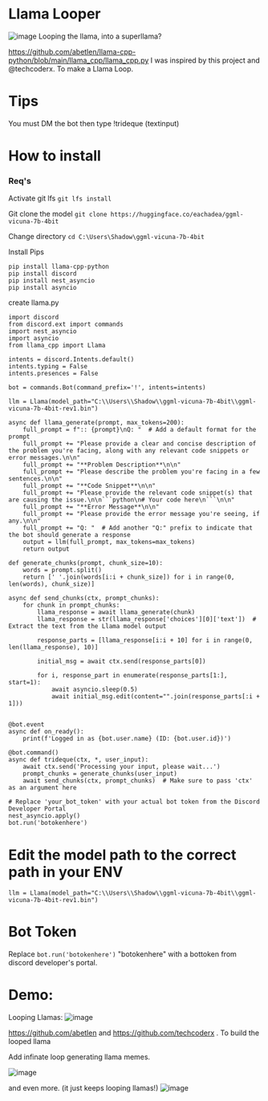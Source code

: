 # Llama Looper
![image](https://user-images.githubusercontent.com/34530588/230510137-df3f346c-201a-4ac0-8055-20a411051f5b.png)
Looping the llama, into a superllama? 

https://github.com/abetlen/llama-cpp-python/blob/main/llama_cpp/llama_cpp.py 
I was inspired by this project and @techcoderx. To make a Llama Loop.

# Tips
You must DM the bot then type !trideque (textinput)

# How to install

### Req's
Activate git lfs
`git lfs install`

Git clone the model
`git clone https://huggingface.co/eachadea/ggml-vicuna-7b-4bit`

Change directory
`cd C:\Users\Shadow\ggml-vicuna-7b-4bit`   
 
Install Pips
```
pip install llama-cpp-python
pip install discord
pip install nest_asyncio
pip install asyncio
```

create llama.py
```
import discord
from discord.ext import commands
import nest_asyncio
import asyncio
from llama_cpp import Llama

intents = discord.Intents.default()
intents.typing = False
intents.presences = False

bot = commands.Bot(command_prefix='!', intents=intents)

llm = Llama(model_path="C:\\Users\\Shadow\\ggml-vicuna-7b-4bit\\ggml-vicuna-7b-4bit-rev1.bin")

async def llama_generate(prompt, max_tokens=200):
    full_prompt = f":: {prompt}\nQ: "  # Add a default format for the prompt
    full_prompt += "Please provide a clear and concise description of the problem you're facing, along with any relevant code snippets or error messages.\n\n"
    full_prompt += "**Problem Description**\n\n"
    full_prompt += "Please describe the problem you're facing in a few sentences.\n\n"
    full_prompt += "**Code Snippet**\n\n"
    full_prompt += "Please provide the relevant code snippet(s) that are causing the issue.\n\n```python\n# Your code here\n```\n\n"
    full_prompt += "**Error Message**\n\n"
    full_prompt += "Please provide the error message you're seeing, if any.\n\n"
    full_prompt += "Q: "  # Add another "Q:" prefix to indicate that the bot should generate a response
    output = llm(full_prompt, max_tokens=max_tokens)
    return output

def generate_chunks(prompt, chunk_size=10):
    words = prompt.split()
    return [' '.join(words[i:i + chunk_size]) for i in range(0, len(words), chunk_size)]

async def send_chunks(ctx, prompt_chunks):
    for chunk in prompt_chunks:
        llama_response = await llama_generate(chunk)
        llama_response = str(llama_response['choices'][0]['text'])  # Extract the text from the Llama model output

        response_parts = [llama_response[i:i + 10] for i in range(0, len(llama_response), 10)]

        initial_msg = await ctx.send(response_parts[0])

        for i, response_part in enumerate(response_parts[1:], start=1):
            await asyncio.sleep(0.5)
            await initial_msg.edit(content="".join(response_parts[:i + 1]))


@bot.event
async def on_ready():
    print(f'Logged in as {bot.user.name} (ID: {bot.user.id})')

@bot.command()
async def trideque(ctx, *, user_input):
    await ctx.send('Processing your input, please wait...')
    prompt_chunks = generate_chunks(user_input)
    await send_chunks(ctx, prompt_chunks)  # Make sure to pass 'ctx' as an argument here

# Replace 'your_bot_token' with your actual bot token from the Discord Developer Portal
nest_asyncio.apply()
bot.run('botokenhere')
```
 # Edit the model path to the correct path in your ENV
 `llm = Llama(model_path="C:\\Users\\Shadow\\ggml-vicuna-7b-4bit\\ggml-vicuna-7b-4bit-rev1.bin")`
 # Bot Token
 
Replace `bot.run('botokenhere')` "botokenhere" with a bottoken from discord developer's portal.

# Demo:
Looping Llamas:
![image](https://user-images.githubusercontent.com/34530588/230567353-3f3795aa-c1a6-4916-9819-9275c836dd1b.png)


https://github.com/abetlen and https://github.com/techcoderx . To build the looped llama

Add infinate loop generating llama memes.

![image](https://user-images.githubusercontent.com/34530588/230510166-7f64c0d5-8854-4689-a79e-cf99fbcc93fc.png)


and even more. (it just keeps looping llamas!)
![image](https://user-images.githubusercontent.com/34530588/230510671-ec46297d-d0de-4dfe-bca3-ce596ad098ee.png)
